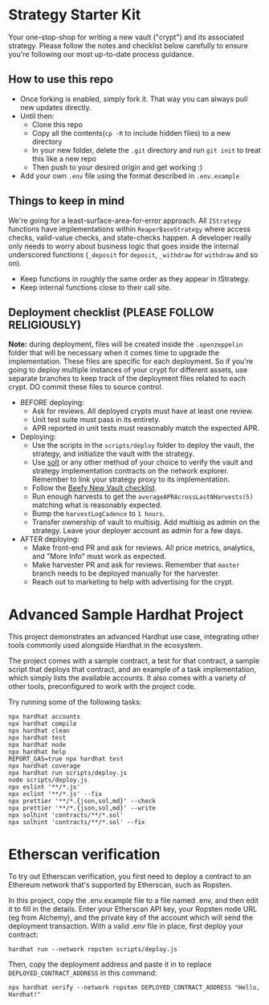# Strategy Starter Kit

Your one-stop-shop for writing a new vault ("crypt") and its associated strategy. Please follow the notes and checklist below carefully to ensure you're following our most up-to-date process guidance.

## How to use this repo

- Once forking is enabled, simply fork it. That way you can always pull new updates directly.
- Until then:
	- Clone this repo
	- Copy all the contents(`cp -R` to include hidden files) to a new directory
	- In your new folder, delete the `.git` directory and run `git init` to treat this like a new repo
	- Then push to your desired origin and get working :)
- Add your own `.env` file using the format described in `.env.example`

## Things to keep in mind

We're going for a least-surface-area-for-error approach. All `IStrategy` functions have implementations within `ReaperBaseStrategy` where access checks, valid-value checks, and state-checks happen. A developer really only needs to worry about business logic that goes inside the internal underscored functions (`_deposit` for `deposit`, `_withdraw` for `withdraw` and so on).

- Keep functions in roughly the same order as they appear in IStrategy.
- Keep internal functions close to their call site.

## Deployment checklist (PLEASE FOLLOW RELIGIOUSLY)

**Note:** during deployment, files will be created inside the `.openzeppelin` folder that will be necessary when it comes time to upgrade the implementation. These files are specific for each deployment. So if you're going to deploy multiple instances of your crypt for different assets, use separate branches to keep track of the deployment files related to each crypt. DO commit these files to source control.

- BEFORE deploying:
	- Ask for reviews. All deployed crypts must have at least one review.
	- Unit test suite must pass in its entirety.
	- APR reported in unit tests must reasonably match the expected APR.
- Deploying:
	- Use the scripts in the `scripts/deploy` folder to deploy the vault, the strategy, and initialize the vault with the strategy.
	- Use [solt](https://github.com/hjubb/solt) or any other method of your choice to verify the vault and strategy implementation contracts on the network explorer. Remember to link your strategy proxy to its implementation.
	- Follow the [Beefy New Vault checklist](https://docs.beefy.com/safu-protocol/beefy-safu-practices#new-vaults-on-beefy).
	- Run enough harvests to get the `averageAPRAcrossLastNHarvests(5)` matching what is reasonably expected.
	- Bump the `harvestLogCadence` to `1 hours`.
	- Transfer ownership of vault to multisig. Add multisig as admin on the strategy. Leave your deployer account as admin for a few days.
- AFTER deploying:
	- Make front-end PR and ask for reviews. All price metrics, analytics, and "More Info" must work as expected.
	- Make harvester PR and ask for reviews. Remember that `master` branch needs to be deployed manually for the harvester.
	- Reach out to marketing to help with advertising for the crypt.

# Advanced Sample Hardhat Project

This project demonstrates an advanced Hardhat use case, integrating other tools commonly used alongside Hardhat in the ecosystem.

The project comes with a sample contract, a test for that contract, a sample script that deploys that contract, and an example of a task implementation, which simply lists the available accounts. It also comes with a variety of other tools, preconfigured to work with the project code.

Try running some of the following tasks:

```shell
npx hardhat accounts
npx hardhat compile
npx hardhat clean
npx hardhat test
npx hardhat node
npx hardhat help
REPORT_GAS=true npx hardhat test
npx hardhat coverage
npx hardhat run scripts/deploy.js
node scripts/deploy.js
npx eslint '**/*.js'
npx eslint '**/*.js' --fix
npx prettier '**/*.{json,sol,md}' --check
npx prettier '**/*.{json,sol,md}' --write
npx solhint 'contracts/**/*.sol'
npx solhint 'contracts/**/*.sol' --fix
```

# Etherscan verification

To try out Etherscan verification, you first need to deploy a contract to an Ethereum network that's supported by Etherscan, such as Ropsten.

In this project, copy the .env.example file to a file named .env, and then edit it to fill in the details. Enter your Etherscan API key, your Ropsten node URL (eg from Alchemy), and the private key of the account which will send the deployment transaction. With a valid .env file in place, first deploy your contract:

```shell
hardhat run --network ropsten scripts/deploy.js
```

Then, copy the deployment address and paste it in to replace `DEPLOYED_CONTRACT_ADDRESS` in this command:

```shell
npx hardhat verify --network ropsten DEPLOYED_CONTRACT_ADDRESS "Hello, Hardhat!"
```
